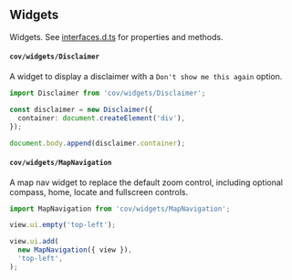## Widgets

Widgets. See [interfaces.d.ts](./../interfaces.d.ts) for properties and methods.

#### `cov/widgets/Disclaimer`

A widget to display a disclaimer with a `Don't show me this again` option.

```typescript
import Disclaimer from 'cov/widgets/Disclaimer';

const disclaimer = new Disclaimer({
  container: document.createElement('div'),
});

document.body.append(disclaimer.container);
```

#### `cov/widgets/MapNavigation`

A map nav widget to replace the default zoom control, including optional compass, home, locate and fullscreen controls.

```typescript
import MapNavigation from 'cov/widgets/MapNavigation';

view.ui.empty('top-left');

view.ui.add(
  new MapNavigation({ view }),
  'top-left',
);
```
